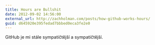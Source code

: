 ```yaml
---
title: Hours are Bullshit
date: 2012-09-02 14:56:00
external_url: http://zachholman.com/posts/how-github-works-hours/
guid: d645920e395fedad7bbbed0eca3fe2e0
---
```


GitHub je mi stále sympatičtější a sympatičtější.
